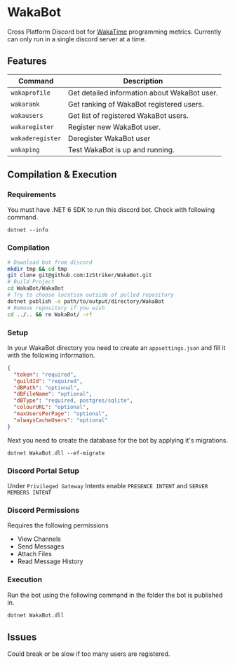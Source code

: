 # WakaBot

Cross Platform Discord bot for [WakaTime](https://wakatime.com) programming metrics. Currently can only run in a single discord server at a time.

## Features

| Command          | Description                                  |
| ---------------- | -------------------------------------------- |
| `wakaprofile`    | Get detailed information about WakaBot user. |
| `wakarank`       | Get ranking of WakaBot registered users.     |
| `wakausers`      | Get list of registered WakaBot users.        |
| `wakaregister`   | Register new WakaBot user.                   |
| `wakaderegister` | Deregister WakaBot user                      |
| `wakaping`       | Test WakaBot is up and running.              |

## Compilation & Execution

### Requirements

You must have .NET 6 SDK to run this discord bot. Check with following command.

```
dotnet --info
```

### Compilation

```bash
# Download bot from discord
mkdir tmp && cd tmp
git clone git@github.com:IzStriker/WakaBot.git
# Build Project
cd WakaBot/WakaBot
# Try to choose location outside of pulled repository
dotnet publish -o path/to/output/directory/WakaBot
# Remove repository if you wish
cd ../.. && rm WakaBot/ -rf
```

### Setup

In your WakaBot directory you need to create an `appsettings.json` and fill it with the following information.

```json
{
  "token": "required",
  "guildId": "required",
  "dBPath": "optional",
  "dBFileName": "optional",
  "dBType": "required, postgres/sqlite",
  "colourURL": "optional",
  "maxUsersPerPage": "optional",
  "alwaysCacheUsers": "optional"
}
```

Next you need to create the database for the bot by applying it's migrations.

```
dotnet WakaBot.dll --ef-migrate
```

### Discord Portal Setup

Under `Privileged Gateway` Intents enable `PRESENCE INTENT` and `SERVER MEMBERS INTENT`

### Discord Permissions

Requires the following permissions

- View Channels
- Send Messages
- Attach Files
- Read Message History

### Execution

Run the bot using the following command in the folder the bot is published in.

```bash
dotnet WakaBot.dll
```

## Issues

Could break or be slow if too many users are registered.
